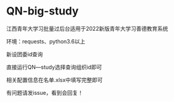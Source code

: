 # QN-big-study
 江西青年大学习批量过后台适用于2022新版青年大学习善德教育系统


 环境：requests、python3.6以上


 新设团委id查询

直接运行QN—study选择查询组织id即可

相关配置信息在名单.xlsx中填写完整即可


有问题请发issue，看到会回复！


